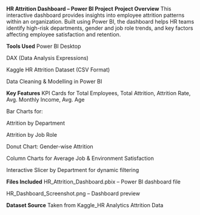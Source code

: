 **HR Attrition Dashboard – Power BI Project**
**Project Overview**
This interactive dashboard provides insights into employee attrition patterns within an organization. Built using Power BI, the dashboard helps HR teams identify high-risk departments, gender and job role trends, and key factors affecting employee satisfaction and retention.

**Tools Used**
Power BI Desktop

DAX (Data Analysis Expressions)

Kaggle HR Attrition Dataset (CSV Format)

Data Cleaning & Modelling in Power BI

**Key Features**
KPI Cards for Total Employees, Total Attrition, Attrition Rate, Avg. Monthly Income, Avg. Age

Bar Charts for:

Attrition by Department

Attrition by Job Role

Donut Chart: Gender-wise Attrition

Column Charts for Average Job & Environment Satisfaction

Interactive Slicer by Department for dynamic filtering




**Files Included**
HR_Attrition_Dashboard.pbix – Power BI dashboard file

HR_Dashboard_Screenshot.png – Dashboard preview



**Dataset Source**
Taken from Kaggle_HR Analytics Attrition Data
